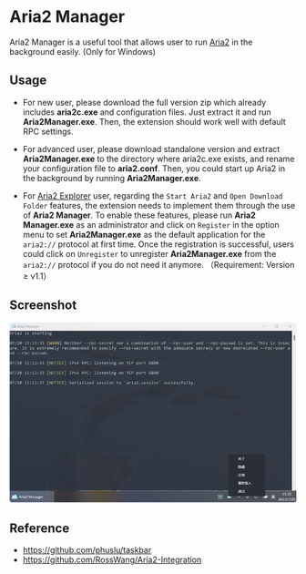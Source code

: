 # Aria2 Manager

Aria2 Manager is a useful tool that allows user to run [Aria2](https://github.com/aria2/aria2) in the background easily. (Only for Windows)

## Usage

- For new user, please download the full version zip which already includes **aria2c.exe** and configuration files. Just extract it and run **Aria2Manager.exe**. Then, the extension should work well with default RPC settings.

- For advanced user, please download standalone version and extract **Aria2Manager.exe** to the directory where aria2c.exe exists, and rename your configuration file to **aria2.conf**. Then, you could start up Aria2 in the background by running **Aria2Manager.exe**.

- For [Aria2 Explorer](https://github.com/alexhua/aria2-explorer) user, regarding the `Start Aria2` and `Open Download Folder` features, the extension needs to implement them through the use of **Aria2 Manager**. To enable these features, please run **Aria2 Manager.exe** as an administrator and click on `Register` in the option menu to set **Aria2Manager.exe** as the default application for the `aria2://` protocol at first time. Once the registration is successful, users could click on `Unregister` to unregister **Aria2Manager.exe** from the `aria2://` protocol if you do not need it anymore. （Requirement: Version ≥ v1.1）

## Screenshot

![Aria2 Manager](./Screenshot/aria2manager.png)


## Reference 

- https://github.com/phuslu/taskbar
- https://github.com/RossWang/Aria2-Integration